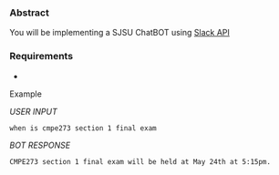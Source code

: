 ### Abstract

You will be implementing a SJSU ChatBOT using [Slack API](https://api.slack.com/)

### Requirements

- 

Example

_USER INPUT_
```sh
when is cmpe273 section 1 final exam
```

_BOT RESPONSE_
```sh
CMPE273 section 1 final exam will be held at May 24th at 5:15pm.
```
